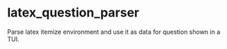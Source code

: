 # latex_question_parser
Parse latex itemize environment and use it as data for question shown in a TUI.
